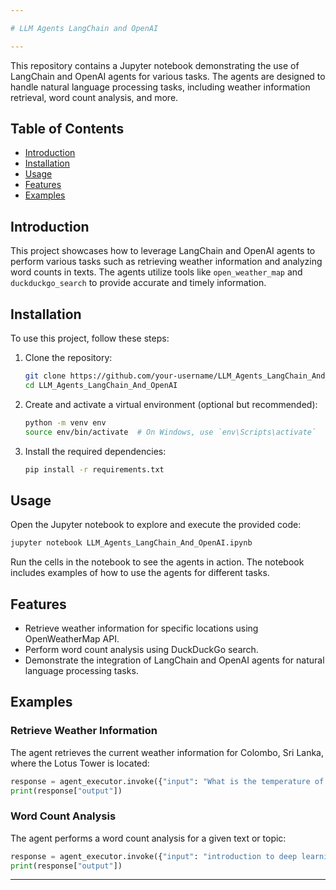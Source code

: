 ```yaml
---

# LLM Agents LangChain and OpenAI

---
```


This repository contains a Jupyter notebook demonstrating the use of LangChain and OpenAI agents for various tasks. The agents are designed to handle natural language processing tasks, including weather information retrieval, word count analysis, and more.

## Table of Contents
- [Introduction](#introduction)
- [Installation](#installation)
- [Usage](#usage)
- [Features](#features)
- [Examples](#examples)

## Introduction

This project showcases how to leverage LangChain and OpenAI agents to perform various tasks such as retrieving weather information and analyzing word counts in texts. The agents utilize tools like `open_weather_map` and `duckduckgo_search` to provide accurate and timely information.

## Installation

To use this project, follow these steps:

1. Clone the repository:
    ```bash
    git clone https://github.com/your-username/LLM_Agents_LangChain_And_OpenAI.git
    cd LLM_Agents_LangChain_And_OpenAI
    ```

2. Create and activate a virtual environment (optional but recommended):
    ```bash
    python -m venv env
    source env/bin/activate  # On Windows, use `env\Scripts\activate`
    ```

3. Install the required dependencies:
    ```bash
    pip install -r requirements.txt
    ```

## Usage

Open the Jupyter notebook to explore and execute the provided code:

```bash
jupyter notebook LLM_Agents_LangChain_And_OpenAI.ipynb
```

Run the cells in the notebook to see the agents in action. The notebook includes examples of how to use the agents for different tasks.

## Features

- Retrieve weather information for specific locations using OpenWeatherMap API.
- Perform word count analysis using DuckDuckGo search.
- Demonstrate the integration of LangChain and OpenAI agents for natural language processing tasks.

## Examples

### Retrieve Weather Information

The agent retrieves the current weather information for Colombo, Sri Lanka, where the Lotus Tower is located:

```python
response = agent_executor.invoke({"input": "What is the temperature of Colombo, Sri Lanka?"})
print(response["output"])
```

### Word Count Analysis

The agent performs a word count analysis for a given text or topic:

```python
response = agent_executor.invoke({"input": "introduction to deep learning word count"})
print(response["output"])
```

---
